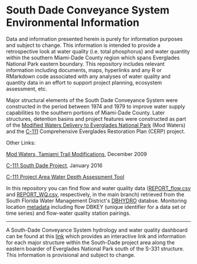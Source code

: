 # South Dade Conveyance System Environmental Information

Data and information presented herein is purely for information purposes and subject to change. This information is intended to provide a retrospective look at water quality (i.e. total phosphorus) and water quantity within the southern Miami-Dade County region which spans Everglades National Park eastern boundary. This repository includes relevant information including documents, maps, hyperlinks and any R or RMarkdown code associated with any analyses of water quality and quantity data in an effort to support project planning, ecosystem assessment, etc. 

Major structural elements of the South Dade Conveyance System were constructed in the period between 1974 and 1979 to improve water supply capabilities to the southern portions of Miami-Dade County. Later structures, detention basins and project features were constructed as part of the [Modified Waters Delivery to Everglades National Park](https://www.nps.gov/ever/learn/nature/modwater.htm) (Mod Waters) and the [C-111](http://www.saj.usace.army.mil/Missions/Environmental/Ecosystem-Restoration/C-111-South-Dade-Project/) Comprehensive Everglades Restoration Plan (CERP) project. 

Other Links:

[Mod Waters, Tamiami Trail Modifications](https://my.sfwmd.gov/portal/page/portal/common/pdf/splash/spl_modwater.pdf), December 2009

[C-111 South Dade Project](https://www.sfwmd.gov/sites/default/files/documents/jtf_c111_south_dade.pdf), January 2016

[C-111 Project Area Water Depth Assessment Tool](https://www.sfwmd.gov/science-data/modeling/wdat)

In this repository you can find flow and water quality data ([REPORT_flow.csv](https://github.com/SwampThingPaul/SouthDade_WQ/blob/bac0668527b3451fc6fc41be21bc6d2e2407631f/REPORT_flow.csv) and [REPORT_WQ.csv](https://github.com/SwampThingPaul/SouthDade_WQ/blob/bac0668527b3451fc6fc41be21bc6d2e2407631f/REPORT_WQ.csv), respectively, in the main branch) retrieved from the South Florida Water Management District's [DBHYDRO](http://my.sfwmd.gov/dbhydroplsql/show_dbkey_info.main_menu) databse. Monitoring location [metadata](https://github.com/SwampThingPaul/SouthDade_WQ/blob/297748fc97aaddc91eebb4aede0e3acd62d75927/DataInventory_existing.xlsx) including flow DBKEY (unique identifier for a data set or time series) and flow-water quality station pairings.  


*** 

A South-Dade Conveyance System hydrology and water quality dashboard can be found at this [link](http://goo.gl/QktErtQ) which provides an interactive link and information for each major structure within the South-Dade project area along the eastern boarder of Everglades National Park south of the S-331 structure. This information is provisional and subject to change. 
